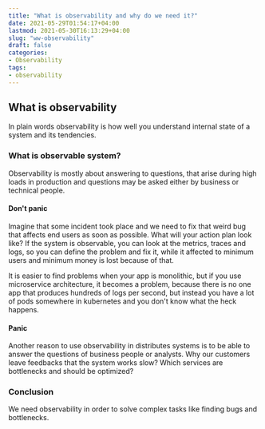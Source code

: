 ```yaml
---
title: "What is observability and why do we need it?"
date: 2021-05-29T01:54:17+04:00
lastmod: 2021-05-30T16:13:29+04:00
slug: "ww-observability"
draft: false
categories:
- Observability
tags:
- observability
---
```


## What is observability

In plain words observability is how well you understand internal state of a system and its tendencies. 

### What is observable system?

Observability is mostly about answering to questions, that arise during high loads in production and questions may be asked either by business or technical people.

#### Don't panic
Imagine that some incident took place and we need to fix that weird bug that affects end users as soon as possible. What will your action plan look like? If the system is observable, you can look at the metrics, traces and logs, so you can define the problem and fix it, while it affected to minimum users and minimum money is lost because of that.

It is easier to find problems when your app is monolithic, but if you use microservice architecture, it becomes a problem, because there is no one app that produces hundreds of logs per second, but instead you have a lot of pods somewhere in kubernetes and you don't know what the heck happens.

#### Panic
Another reason to use observability in distributes systems is to be able to answer the questions of business people or analysts. Why our customers leave feedbacks that the system works slow? Which services are bottlenecks and should be optimized?

### Conclusion

We need observability in order to solve complex tasks like finding bugs and bottlenecks.
